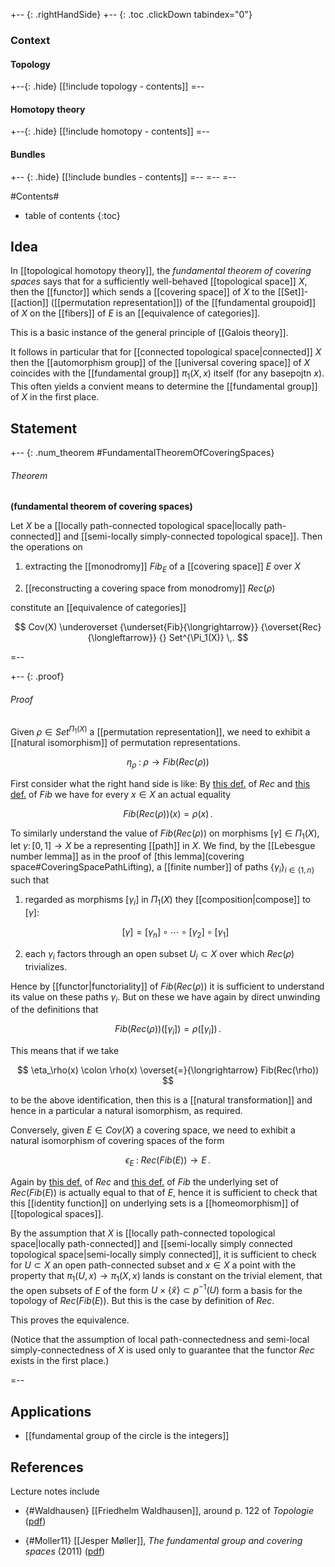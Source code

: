 
+-- {: .rightHandSide}
+-- {: .toc .clickDown tabindex="0"}
### Context
#### Topology
+--{: .hide}
[[!include topology - contents]]
=--
#### Homotopy theory
+--{: .hide}
[[!include homotopy - contents]]
=--
#### Bundles
+-- {: .hide}
[[!include bundles - contents]]
=--
=--
=--


#Contents#
* table of contents
{:toc}

## Idea

In [[topological homotopy theory]], the _fundamental theorem of covering spaces_ says that for a sufficiently well-behaved [[topological space]] $X$, then the [[functor]] which sends a [[covering space]] of $X$ to the [[Set]]-[[action]] ([[permutation representation]]) of the [[fundamental groupoid]] of $X$ on the [[fibers]] of $E$ is an [[equivalence of categories]]. 

This is a basic instance of the general principle of [[Galois theory]]. 

It follows in particular that for [[connected topological space|connected]] $X$ then the [[automorphism group]] of the [[universal covering space]] of $X$ coincides with the [[fundamental group]] $\pi_1(X,x)$ itself (for any basepojtn $x$). This often yields a convient means to determine the [[fundamental group]] of $X$ in the first place.


## Statement

+-- {: .num_theorem #FundamentalTheoremOfCoveringSpaces}
###### Theorem
**(fundamental theorem of covering spaces)**

Let $X$ be a [[locally path-connected topological space|locally path-connected]] and [[semi-locally simply-connected topological space]]. Then the operations on 

1. extracting the [[monodromy]] $Fib_{E}$ of a [[covering space]] $E$ over $X$

1. [[reconstructing a covering space from monodromy]] $Rec(\rho)$

constitute an [[equivalence of categories]]

$$
  Cov(X)
    \underoverset
      {\underset{Fib}{\longrightarrow}}
      {\overset{Rec}{\longleftarrow}}
      {}
  Set^{\Pi_1(X)}
  \,.
$$

=--

+-- {: .proof}
###### Proof

Given $\rho \in Set^{\Pi_1(X)}$ a [[permutation representation]],
we need to exhibit a [[natural isomorphism]] of permutation representations.

$$
  \eta_{\rho} 
    \;\colon\; 
  \rho \longrightarrow Fib(Rec(\rho))
$$

First consider what the right hand side is like:
By [this def.](reconstruction+of+covering+spaces+from+monodromy#ElementaryReconstructionCoveringSpace) of $Rec$ and [this def.](monodromy#CoveringSpaceMonodromy) of $Fib$ we have for every $x \in X$ an actual equality

$$
  Fib(Rec(\rho))(x) = \rho(x)
  \,.
$$

To similarly understand the value of $Fib(Rec(\rho))$ on morphisms $[\gamma] \in \Pi_1(X)$, let $\gamma \colon [0,1] \to X$ be a representing [[path]] in $X$. We find, by the [[Lebesgue number lemma]] as in the proof of [this lemma](covering space#CoveringSpacePathLifting), a [[finite number]] of paths $\{\gamma_i\}_{i \in \{1,n\}}$ such that 

1. regarded as morphisms $[\gamma_i]$ in $\Pi_1(X)$ they [[composition|compose]] to $[\gamma]$:

   $$
     [\gamma] = [\gamma_n] \circ \cdots \circ [\gamma_2] \circ [\gamma_1]
   $$

1. each $\gamma_i$ factors through an open subset $U_i \subset X$ over which $Rec(\rho)$ trivializes.

Hence by [[functor|functoriality]] of $Fib(Rec(\rho))$ it is sufficient to understand its value on these paths $\gamma_i$. But on these we have again by direct unwinding of the definitions that

$$
  Fib(Rec(\rho))([\gamma_i]) = \rho([\gamma_i])
  \,.
$$

This means that if we take

$$
  \eta_\rho(x) \colon \rho(x) \overset{=}{\longrightarrow} Fib(Rec(\rho))
$$

to be the above identification, then this is a [[natural transformation]] and hence in a particular a natural isomorphism, as required.

Conversely, given $E \in Cov(X)$ a covering space, we need to exhibit a natural isomorphism of covering spaces of the form

$$
  \epsilon_E 
    \;\colon\;
  Rec(Fib(E)) \longrightarrow E
  \,.
$$

Again by [this def.](reconstruction+of+covering+spaces+from+monodromy#ElementaryReconstructionCoveringSpace) of $Rec$ and [this def.](monodromy#CoveringSpaceMonodromy) of $Fib$  the underlying set of $Rec(Fib(E))$ is actually equal to that of $E$, hence it is sufficient to check that this [[identity function]] on underlying sets is a [[homeomorphism]] of [[topological spaces]].

By the assumption that $X$ is [[locally path-connected topological space|locally path-connected]] and [[semi-locally simply connected topological space|semi-locally simply connected]], it is sufficient to check for $U\subset X$ an open path-connected subset and $x \in X$ a point with the property that $\pi_1(U,x) \to \pi_1(X,x)$ lands is constant on the trivial element, that the open subsets of $E$ of the form $U \times \{\hat x\} \subset p^{-1}(U)$ form a basis for the topology of $Rec(Fib(E))$. But this is the case by definition of $Rec$. 

This proves the equivalence. 

(Notice that the assumption of local path-connectedness and semi-local simply-connectedness of $X$ is used only to guarantee that the functor $Rec$ exists in the first place.)


=--


## Applications

* [[fundamental group of the circle is the integers]]

## References

Lecture notes include

* {#Waldhausen} [[Friedhelm Waldhausen]], around p. 122 of  _Topologie_ ([pdf](https://www.math.uni-bielefeld.de/~fw/ein.pdf))

* {#Moller11} [[Jesper Møller]], _The fundamental group and covering spaces_ (2011) ([pdf](http://www.math.ku.dk/~moller/f03/algtop/notes/covering.pdf))


